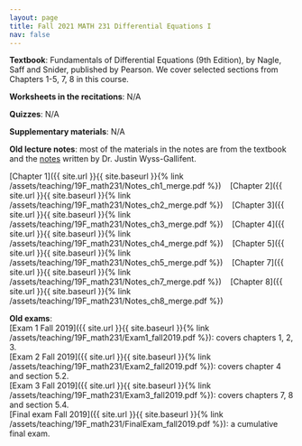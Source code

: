 ```yaml
---
layout: page
title: Fall 2021 MATH 231 Differential Equations I
nav: false
---
```


**Textbook**: Fundamentals of Differential Equations (9​th​ Edition)​, by Nagle, Saff and Snider, published by Pearson. We cover selected sections from Chapters 1-5, 7, 8 in this course.

**Worksheets in the recitations**: N/A

**Quizzes**: N/A

**Supplementary materials**: N/A

**Old lecture notes**: most of the materials in the notes are from the textbook and the [notes](https://www.math.umd.edu/~immortal/MATH246/) written by Dr. Justin Wyss-Gallifent.

[Chapter 1]({{ site.url }}{{ site.baseurl }}{% link /assets/teaching/19F_math231/Notes_ch1_merge.pdf %}) &nbsp;&nbsp;
[Chapter 2]({{ site.url }}{{ site.baseurl }}{% link /assets/teaching/19F_math231/Notes_ch2_merge.pdf %}) &nbsp;&nbsp;
[Chapter 3]({{ site.url }}{{ site.baseurl }}{% link /assets/teaching/19F_math231/Notes_ch3_merge.pdf %}) &nbsp;&nbsp;
[Chapter 4]({{ site.url }}{{ site.baseurl }}{% link /assets/teaching/19F_math231/Notes_ch4_merge.pdf %}) &nbsp;&nbsp;
[Chapter 5]({{ site.url }}{{ site.baseurl }}{% link /assets/teaching/19F_math231/Notes_ch5_merge.pdf %}) &nbsp;&nbsp;
[Chapter 7]({{ site.url }}{{ site.baseurl }}{% link /assets/teaching/19F_math231/Notes_ch7_merge.pdf %}) &nbsp;&nbsp;
[Chapter 8]({{ site.url }}{{ site.baseurl }}{% link /assets/teaching/19F_math231/Notes_ch8_merge.pdf %})

**Old exams**:\
[Exam 1 Fall 2019]({{ site.url }}{{ site.baseurl }}{% link /assets/teaching/19F_math231/Exam1_fall2019.pdf %}): covers chapters 1, 2, 3.\
[Exam 2 Fall 2019]({{ site.url }}{{ site.baseurl }}{% link /assets/teaching/19F_math231/Exam2_fall2019.pdf %}): covers chapter 4 and section 5.2.\
[Exam 3 Fall 2019]({{ site.url }}{{ site.baseurl }}{% link /assets/teaching/19F_math231/Exam3_fall2019.pdf %}): covers chapters 7, 8 and section 5.4.\
[Final exam Fall 2019]({{ site.url }}{{ site.baseurl }}{% link /assets/teaching/19F_math231/FinalExam_fall2019.pdf %}): a cumulative final exam. 
